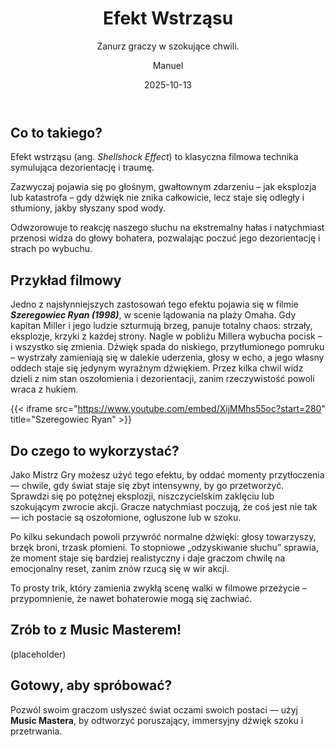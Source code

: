 ﻿---
title: "Efekt Wstrząsu"
subtitle: "Zanurz graczy w szokujące chwili."
date: 2025-10-13
author: "Manuel"
thumbnail: "en/blog/muffle/thumbnail.jpg"
---

## Co to takiego?

Efekt wstrząsu (ang. *Shellshock Effect*) to klasyczna filmowa technika symulująca dezorientację i traumę.

Zazwyczaj pojawia się po głośnym, gwałtownym zdarzeniu – jak eksplozja lub katastrofa – gdy dźwięk nie znika całkowicie, lecz staje się odległy i stłumiony, jakby słyszany spod wody.  

Odwzorowuje to reakcję naszego słuchu na ekstremalny hałas i natychmiast przenosi widza do głowy bohatera, pozwalając poczuć jego dezorientację i strach po wybuchu.

## Przykład filmowy

Jedno z najsłynniejszych zastosowań tego efektu pojawia się w filmie ***Szeregowiec Ryan (1998)***, w scenie lądowania na plaży Omaha. Gdy kapitan Miller i jego ludzie szturmują brzeg, panuje totalny chaos: strzały, eksplozje, krzyki z każdej strony. Nagle w pobliżu Millera wybucha pocisk – i wszystko się zmienia. Dźwięk spada do niskiego, przytłumionego pomruku – wystrzały zamieniają się w dalekie uderzenia, głosy w echo, a jego własny oddech staje się jedynym wyraźnym dźwiękiem. Przez kilka chwil widz dzieli z nim stan oszołomienia i dezorientacji, zanim rzeczywistość powoli wraca z hukiem.

{{< iframe src="https://www.youtube.com/embed/XijMMhs55oc?start=280" title="Szeregowiec Ryan" >}}

## Do czego to wykorzystać?

Jako Mistrz Gry możesz użyć tego efektu, by oddać momenty przytłoczenia — chwile, gdy świat staje się zbyt intensywny, by go przetworzyć.  
Sprawdzi się po potężnej eksplozji, niszczycielskim zaklęciu lub szokującym zwrocie akcji. Gracze natychmiast poczują, że coś jest nie tak — ich postacie są oszołomione, ogłuszone lub w szoku.

Po kilku sekundach powoli przywróć normalne dźwięki: głosy towarzyszy, brzęk broni, trzask płomieni. To stopniowe „odzyskiwanie słuchu” sprawia, że moment staje się bardziej realistyczny i daje graczom chwilę na emocjonalny reset, zanim znów rzucą się w wir akcji. 

To prosty trik, który zamienia zwykłą scenę walki w filmowe przeżycie – przypomnienie, że nawet bohaterowie mogą się zachwiać.

## Zrób to z Music Masterem!

(placeholder)

## Gotowy, aby spróbować?

Pozwól swoim graczom usłyszeć świat oczami swoich postaci — użyj **Music Mastera**, by odtworzyć poruszający, immersyjny dźwięk szoku i przetrwania.
